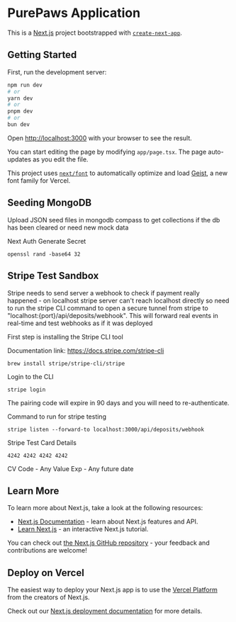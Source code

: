 # PurePaws Application

This is a [Next.js](https://nextjs.org) project bootstrapped with [`create-next-app`](https://nextjs.org/docs/app/api-reference/cli/create-next-app).

## Getting Started

First, run the development server:

```bash
npm run dev
# or
yarn dev
# or
pnpm dev
# or
bun dev
```

Open [http://localhost:3000](http://localhost:3000) with your browser to see the result.

You can start editing the page by modifying `app/page.tsx`. The page auto-updates as you edit the file.

This project uses [`next/font`](https://nextjs.org/docs/app/building-your-application/optimizing/fonts) to automatically optimize and load [Geist](https://vercel.com/font), a new font family for Vercel.

## Seeding MongoDB
Upload JSON seed files in mongodb compass to get collections if the db has been cleared or need new mock data 

Next Auth Generate Secret

`openssl rand -base64 32`

## Stripe Test Sandbox

Stripe needs to send server a webhook to check if payment really happened - on localhost stripe server can't reach localhost directly so need to run the stripe CLI command to open a secure tunnel from stripe to "localhost:{port}/api/deposits/webhook". This will forward real events in real-time and test webhooks as if it was deployed 

First step is installing the Stripe CLI tool

Documentation link: https://docs.stripe.com/stripe-cli

```
brew install stripe/stripe-cli/stripe
```

Login to the CLI

```
stripe login
```

The pairing code will expire in 90 days and you will need to re-authenticate.

Command to run for stripe testing 

```
stripe listen --forward-to localhost:3000/api/deposits/webhook
```

Stripe Test Card Details

`4242 4242 4242 4242`

CV Code - Any Value
Exp - Any future date 

## Learn More

To learn more about Next.js, take a look at the following resources:

- [Next.js Documentation](https://nextjs.org/docs) - learn about Next.js features and API.
- [Learn Next.js](https://nextjs.org/learn) - an interactive Next.js tutorial.

You can check out [the Next.js GitHub repository](https://github.com/vercel/next.js) - your feedback and contributions are welcome!

## Deploy on Vercel

The easiest way to deploy your Next.js app is to use the [Vercel Platform](https://vercel.com/new?utm_medium=default-template&filter=next.js&utm_source=create-next-app&utm_campaign=create-next-app-readme) from the creators of Next.js.

Check out our [Next.js deployment documentation](https://nextjs.org/docs/app/building-your-application/deploying) for more details.
